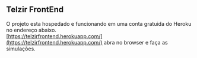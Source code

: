 ## Telzir FrontEnd

O projeto esta hospedado e funcionando em uma conta gratuida do Heroku no endereço abaixo.<br />
[https://telzirfrontend.herokuapp.com/](https://telzirfrontend.herokuapp.com/) abra no browser e faça as simulações.
